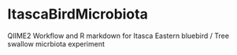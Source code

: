 # ItascaBirdMicrobiota
QIIME2 Workflow and R markdown for Itasca Eastern bluebird / Tree swallow micrbiota experiment
